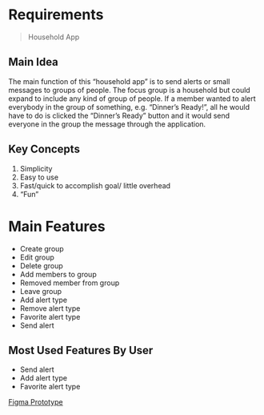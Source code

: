 # Requirements
> Household App

## Main Idea

The main function of this “household app” is to send alerts or small messages to groups of people. The focus group is a household but could expand to include any kind of group of people. If a member wanted to alert everybody in the group of something, e.g. “Dinner’s Ready!”, all he would have to do is clicked the “Dinner’s Ready” button and it would send everyone in the group the message through the application.

## Key Concepts

1. Simplicity
2. Easy to use
3. Fast/quick to accomplish goal/ little overhead
4. “Fun”

# Main Features

- Create group
- Edit group
- Delete group
- Add members to group
- Removed member from group
- Leave group
- Add alert type
- Remove alert type
- Favorite alert type
- Send alert

## Most Used Features By User

- Send alert
- Add alert type
- Favorite alert type

[Figma Prototype](https://www.figma.com/proto/cBbwazMdPmn8w98q14cPxrw0/Household-App?node-id=1%3A2&viewport=-358%2C321%2C0.616693&scaling=scale-down)